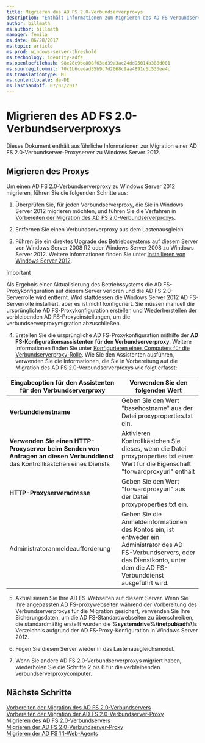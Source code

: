 ```yaml
---
title: Migrieren des AD FS 2.0-Verbundserverproxys
description: "Enthält Informationen zum Migrieren des AD FS-Verbundserverproxys zu Windows Server 2012."
author: billmath
ms.author: billmath
manager: femila
ms.date: 06/28/2017
ms.topic: article
ms.prod: windows-server-threshold
ms.technology: identity-adfs
ms.openlocfilehash: 98e28c9be808f63ed39a3ac24dd95014b388d001
ms.sourcegitcommit: 70c1b6cedad55b9c7d2068c9aa4891c6c533ee4c
ms.translationtype: MT
ms.contentlocale: de-DE
ms.lasthandoff: 07/03/2017
---
```

# <a name="migrate-the-ad-fs-20-federation-server-proxy"></a>Migrieren des AD FS 2.0-Verbundserverproxys
Dieses Dokument enthält ausführliche Informationen zur Migration einer AD FS 2.0-Verbundserver-Proxyserver zu Windows Server 2012.

## <a name="migrate-the-proxy"></a>Migrieren des Proxys

Um einen AD FS 2.0-Verbundserverproxy zu Windows Server 2012 migrieren, führen Sie die folgenden Schritte aus:  
  
1.  Überprüfen Sie, für jeden Verbundserverproxy, die Sie in Windows Server 2012 migrieren möchten, und führen Sie die Verfahren in [Vorbereiten der Migration des AD FS 2.0-Verbundserverproxys](prepare-to-migrate-ad-fs-fed-proxy.md).  
  
2.  Entfernen Sie einen Verbundserverproxy aus dem Lastenausgleich.  
  
3.  Führen Sie ein direktes Upgrade des Betriebssystems auf diesem Server von Windows Server 2008 R2 oder Windows Server 2008 zu Windows Server 2012. Weitere Informationen finden Sie unter [Installieren von Windows Server 2012](https://technet.microsoft.com/library/jj134246.aspx).  
  
> [!IMPORTANT]
>  Als Ergebnis einer Aktualisierung des Betriebssystems die AD FS-Proxykonfiguration auf diesem Server verloren und die AD FS 2.0-Serverrolle wird entfernt. Wird stattdessen die Windows Server 2012 AD FS-Serverrolle installiert, aber es ist nicht konfiguriert. Sie müssen manuell die ursprüngliche AD FS-Proxykonfiguration erstellen und Wiederherstellen der verbleibenden AD FS-Proxyeinstellungen, um die verbundserverproxymigration abzuschließen.  
  
4.  Erstellen Sie die ursprüngliche AD FS-Proxykonfiguration mithilfe der **AD FS-Konfigurationsassistenten für den Verbundserverproxy**. Weitere Informationen finden Sie unter [Konfigurieren eines Computers für die Verbundserverproxy-Rolle](configure-a-computer-for-the-federation-server-proxy-role.md). Wie Sie den Assistenten ausführen, verwenden Sie die Informationen, die Sie in Vorbereitung auf die Migration des AD FS 2.0-Verbundserverproxys wie folgt erfasst:  
  
 
|**Eingabeoption für den Assistenten für den Verbundserverproxy**|**Verwenden Sie den folgenden Wert**|
|-----|-----|  
|**Verbunddienstname**|Geben Sie den Wert "basehostname" aus der Datei proxyproperties.txt ein.|  
|**Verwenden Sie einen HTTP-Proxyserver beim Senden von Anfragen an diesen Verbunddienst** das Kontrollkästchen eines Diensts|Aktivieren Kontrollkästchen Sie dieses, wenn die Datei proxyproperties.txt einen Wert für die Eigenschaft "forwardproxyurl" enthält|  
|**HTTP-Proxyserveradresse**|Geben Sie den Wert "forwardproxyurl" aus der Datei proxyproperties.txt ein.|  
|Administratoranmeldeaufforderung|Geben Sie die Anmeldeinformationen des Kontos ein, ist entweder ein Administrator des AD FS-Verbundservers, oder das Dienstkonto, unter dem die AD FS-Verbunddienst ausgeführt wird.|  
  
5.  Aktualisieren Sie Ihre AD FS-Webseiten auf diesem Server. Wenn Sie Ihre angepassten AD FS-proxywebseiten während der Vorbereitung des Verbundserverproxys für die Migration gesichert, verwenden Sie Ihre Sicherungsdaten, um die AD FS-Standardwebseiten zu überschreiben, die standardmäßig erstellt wurden die **%systemdrive%\inetpub\adfs\ls** Verzeichnis aufgrund der AD FS-Proxy-Konfiguration in Windows Server 2012.  
  
6.  Fügen Sie diesen Server wieder in das Lastenausgleichsmodul.  
  
7.  Wenn Sie andere AD FS 2.0-Verbundserverproxys migriert haben, wiederholen Sie die Schritte 2 bis 6 für die verbleibenden verbundserverproxycomputer.  
  
  
## <a name="next-steps"></a>Nächste Schritte
 [Vorbereiten der Migration des AD FS 2.0-Verbundservers](prepare-to-migrate-ad-fs-fed-server.md)   
 [Vorbereiten der Migration der AD FS 2.0-Verbundserver-Proxy](prepare-to-migrate-ad-fs-fed-proxy.md)   
 [Migrieren des AD FS 2.0-Verbundservers](migrate-the-ad-fs-fed-server.md)   
 [Migrieren der AD FS 2.0-Verbundserver-Proxy](migrate-the-ad-fs-2-fed-server-proxy.md)   
 [Migrieren der AD FS 1.1-Web-Agents](migrate-the-ad-fs-web-agent.md)
